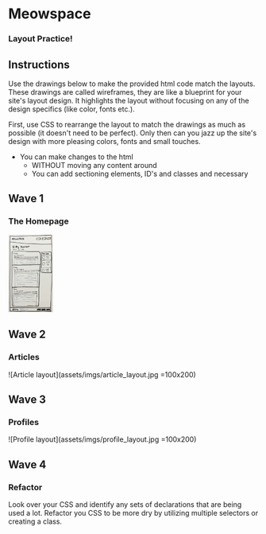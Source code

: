 # Meowspace
### Layout Practice!


## Instructions

Use the drawings below to make the provided html code match the layouts. These drawings are called wireframes, they are like a blueprint for your site's layout design. It highlights the layout without focusing on any of the design specifics (like color, fonts etc.).


First, use CSS to rearrange the layout to match the drawings as much as possible (it doesn't need to be perfect).  Only then can you jazz up the site's design with more pleasing colors, fonts and small touches.


- You can make changes to the html
  - WITHOUT moving any content around
  - You can add sectioning elements, ID's and classes and necessary



## Wave 1
### The Homepage

<img src="assets/imgs/home_layout.jpg" alt="homepage layout" style="width: 90px;"/>


## Wave 2
### Articles

![Article layout](assets/imgs/article_layout.jpg =100x200)

## Wave 3
### Profiles

![Profile layout](assets/imgs/profile_layout.jpg =100x200)

## Wave 4
### Refactor

Look over your CSS and identify any sets of declarations that are being used a lot. Refactor you CSS to be more dry by utilizing multiple selectors or creating a class.
